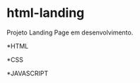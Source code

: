 # html-landing
Projeto Landing Page em desenvolvimento.
<P>*HTML</P>
<P>*CSS</P>
<P>*JAVASCRIPT</P>
